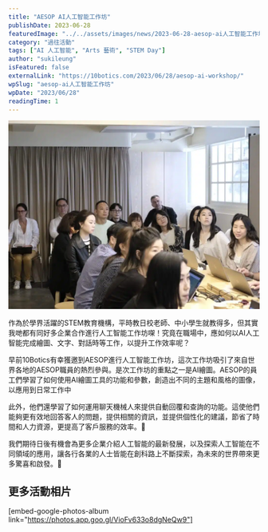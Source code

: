```yaml
---
title: "AESOP AI人工智能工作坊"
publishDate: 2023-06-28
featuredImage: "../../assets/images/news/2023-06-28-aesop-ai人工智能工作坊/image1.jpg"
category: "過往活動"
tags: ["AI 人工智能", "Arts 藝術", "STEM Day"]
author: "sukileung"
isFeatured: false
externalLink: "https://10botics.com/2023/06/28/aesop-ai-workshop/"
wpSlug: "aesop-ai人工智能工作坊"
wpDate: "2023/06/28"
readingTime: 1
---
```


![](../../assets/images/news/2023-06-28-aesop-ai人工智能工作坊/image2.jpg)

作為於學界活躍的STEM教育機構，平時教日校老師、中小學生就教得多，但其實我哋都有同好多企業合作進行人工智能工作坊㗎！究竟在職場中，應如何以AI人工智能完成繪圖、文字、對話時等工作，以提升工作效率呢？

早前10Botics有幸獲邀到AESOP進行人工智能工作坊，這次工作坊吸引了來自世界各地的AESOP職員的熱烈參與。是次工作坊的重點之一是AI繪圖。AESOP的員工們學習了如何使用AI繪圖工具的功能和參數，創造出不同的主題和風格的圖像，以應用到日常工作中

此外，他們還學習了如何運用聊天機械人來提供自動回覆和查詢的功能。這使他們能夠更有效地回答客人的問題，提供相關的資訊，並提供個性化的建議，節省了時間和人力資源，更提高了客戶服務的效率。🙌

我們期待日後有機會為更多企業介紹人工智能的最新發展，以及探索人工智能在不同領域的應用，讓各行各業的人士皆能在創科路上不斷探索，為未來的世界帶來更多驚喜和啟發。👣

## 更多活動相片

[embed-google-photos-album link="https://photos.app.goo.gl/VioFv633o8dgNeQw9"]